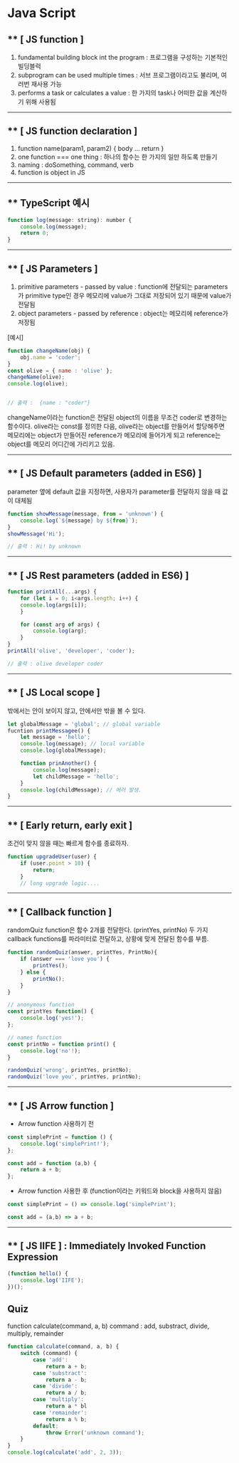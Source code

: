 # Java Script

## ** [ JS function ]
1. fundamental building block int the program
: 프로그램을 구성하는 기본적인 빌딩블럭
2. subprogram can be used multiple times
: 서브 프로그램이라고도 불리며, 여러번 재사용 가능
3. performs a task or calculates a value
: 한 가지의 task나 어떠한 값을 계산하기 위해 사용됨

----------

## ** [ JS function declaration ]
1. function name(param1, param2) { body ... return }
2. one function === one thing : 하나의 함수는 한 가지의 일만 하도록 만들기
3. naming : doSomething, command, verb
4. function is object in JS

----------

## ** TypeScript 예시
```javascript
function log(message: string): number {
	console.log(message);
	return 0;
}
```

----------

## ** [ JS Parameters ]
1. primitive parameters - passed by value
: function에 전달되는 parameters가 primitive type인 경우 메모리에 value가 그대로 저장되어 있기 때문에 value가 전달됨
2. object parameters - passed by reference
: object는 메모리에 reference가 저장됨

[예시]
```javascript
function changeName(obj) {
	obj.name = 'coder';
}
const olive = { name : 'olive' };
changeName(olive);
console.log(olive);


// 출력 :  {name : "coder"}
```

changeName이라는 function은 전달된 object의 이름을 무조건 coder로 변경하는 함수이다.
olive라는 const를 정의한 다음, olive라는 object를 만들어서 할당해주면
메모리에는 object가 만들어진 reference가 메모리에 들어가게 되고
reference는 object를 메모리 어디간에 가리키고 있음.

----------

## ** [ JS Default parameters (added in ES6) ]
parameter 옆에 default 값을 지정하면,
사용자가 parameter를 전달하지 않을 때 값이 대체됨
```javascript
function showMessage(message, from = 'unknown') {
	console.log(`${message} by ${from}`);
}
showMessage('Hi');

// 출력 : Hi! by unknown
```

----------

## ** [ JS Rest parameters (added in ES6) ]
```javascript
function printAll(...args) {
	for (let i = 0; i<args.length; i++) {
	console.log(args[i]);
	}

	for (const arg of args) {
		console.log(arg);
	}
}
printAll('olive', 'developer', 'coder');

// 출력 : olive developer coder
```

----------

## ** [ JS Local scope ]
밖에서는 안이 보이지 않고,
안에서만 밖을 볼 수 있다.
```javascript
let globalMessage = 'global'; // global variable
fucntion printMessagee() {
	let message = 'hello';
	console.log(message); // local variable
	console.log(globalMessage);

	function prinAnother() {
		console.log(message);
		let childMessage = 'hello';
	}
	console.log(childMessage); // 에러 발생.
}
```

----------

## ** [ Early return, early exit ]
조건이 맞지 않을 때는 빠르게 함수를 종료하자.
```javascript
function upgradeUser(user) {
	if (user.point > 10) {
		return;
	}
	// long upgrade logic....
```

----------

## ** [ Callback function ]
randomQuiz function은 함수 2개를 전달한다.  (printYes, printNo)
두 가지 callback functions를 파라미터로 전달하고,
상황에 맞게 전달된 함수를 부름.
```javascript
function randomQuiz(answer, printYes, PrintNo){
	if (answer === 'love you') {
		printYes();
	} else {
		printNo();
	}
}

// anonymous function
const printYes function() {
	console.log('yes!');
};

// names function
const printNo = function print() {
	console.log('no'!);
}

randomQuiz('wrong', printYes, printNo);
randomQuiz('love you', printYes, printNo);
```

----------

## ** [ JS Arrow function ]

- Arrow function 사용하기 전
```javascript
const simplePrint = function () {
	console.log('simplePrint!');
};

const add = function (a,b) {
	return a + b;
};
```

- Arrow function 사용한 후 (function이라는 키워드와 block을 사용하지 않음)
```javascript
const simplePrint = () => console.log('simplePrint');

const add = (a,b) => a + b;
```

----------

## ** [ JS IIFE ] : Immediately Invoked Function Expression
```javascript
(function hello() {
	console.log('IIFE');
})();
```

## Quiz
function calculate(command, a, b)
command : add, substract, divide, multiply, remainder

```javascript
function calculate(command, a, b) {
    switch (command) {
        case 'add':
            return a + b;
        case 'substract':
            return a - b;
        case 'divide':
            return a / b;
        case 'multiply':
            return a * bl
        case 'remainder':
            return a % b;
        default:
            throw Error('unknown command');
    }
}
console.log(calculate('add', 2, 3));
```

